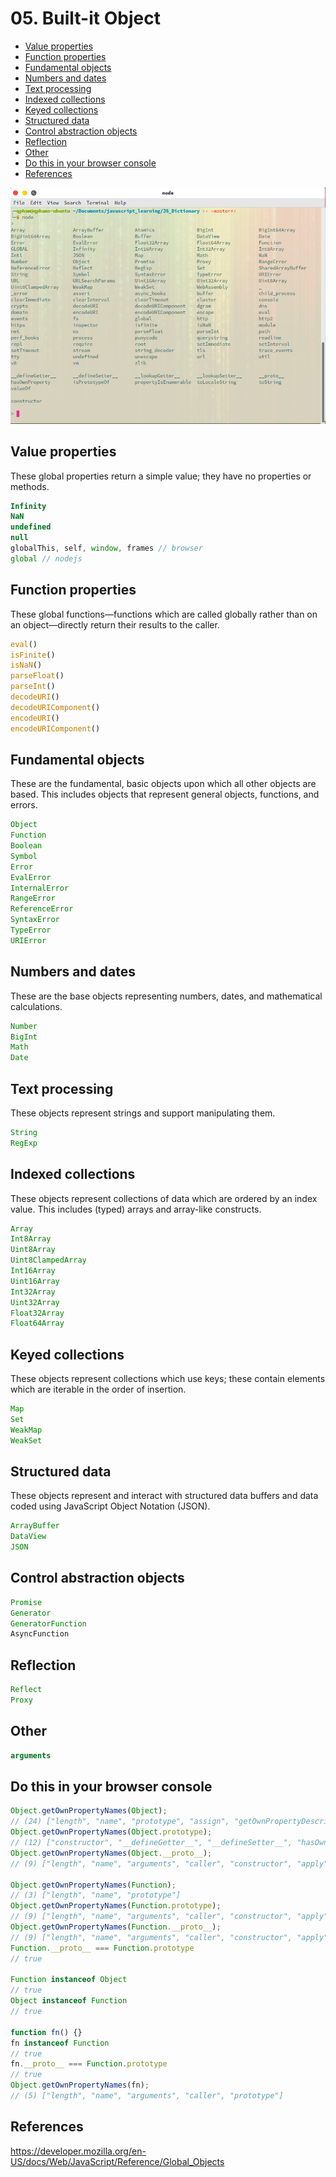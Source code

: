 # 05. Built-it Object

  - [Value properties](#value-properties)
  - [Function properties](#function-properties)
  - [Fundamental objects](#fundamental-objects)
  - [Numbers and dates](#numbers-and-dates)
  - [Text processing](#text-processing)
  - [Indexed collections](#indexed-collections)
  - [Keyed collections](#keyed-collections)
  - [Structured data](#structured-data)
  - [Control abstraction objects](#control-abstraction-objects)
  - [Reflection](#reflection)
  - [Other](#other)
  - [Do this in your browser console](#do-this-in-your-browser-console)
  - [References](#references)

![Built-in Object][built-in-object]

## Value properties
These global properties return a simple value; they have no properties or methods.
```js
Infinity
NaN
undefined
null
globalThis, self, window, frames // browser
global // nodejs
```
## Function properties
These global functions—functions which are called globally rather than on an object—directly return their results to the caller.
```js
eval()
isFinite()
isNaN()
parseFloat()
parseInt()
decodeURI()
decodeURIComponent()
encodeURI()
encodeURIComponent()
```

## Fundamental objects
These are the fundamental, basic objects upon which all other objects are based. This includes objects that represent general objects, functions, and errors.
```js
Object
Function
Boolean
Symbol
Error
EvalError
InternalError
RangeError
ReferenceError
SyntaxError
TypeError
URIError
```

## Numbers and dates
These are the base objects representing numbers, dates, and mathematical calculations.
```js
Number
BigInt
Math
Date
```

## Text processing
These objects represent strings and support manipulating them.
```js
String
RegExp
```
## Indexed collections
These objects represent collections of data which are ordered by an index value. This includes (typed) arrays and array-like constructs.
```js
Array
Int8Array
Uint8Array
Uint8ClampedArray
Int16Array
Uint16Array
Int32Array
Uint32Array
Float32Array
Float64Array
```

## Keyed collections
These objects represent collections which use keys; these contain elements which are iterable in the order of insertion.
```js
Map
Set
WeakMap
WeakSet
```

## Structured data
These objects represent and interact with structured data buffers and data coded using JavaScript Object Notation (JSON).
```js
ArrayBuffer
DataView
JSON
```

## Control abstraction objects
```js
Promise
Generator
GeneratorFunction
AsyncFunction 
```

## Reflection
```js
Reflect
Proxy
```

## Other
```js
arguments
```

## Do this in your browser console
```js
Object.getOwnPropertyNames(Object);
// (24) ["length", "name", "prototype", "assign", "getOwnPropertyDescriptor", "getOwnPropertyDescriptors", "getOwnPropertyNames", "getOwnPropertySymbols", "is", "preventExtensions", "seal", "create", "defineProperties", "defineProperty", "freeze", "getPrototypeOf", "setPrototypeOf", "isExtensible", "isFrozen", "isSealed", "keys", "entries", "values", "fromEntries"]
Object.getOwnPropertyNames(Object.prototype);
// (12) ["constructor", "__defineGetter__", "__defineSetter__", "hasOwnProperty", "__lookupGetter__", "__lookupSetter__", "isPrototypeOf", "propertyIsEnumerable", "toString", "valueOf", "__proto__", "toLocaleString"]
Object.getOwnPropertyNames(Object.__proto__);
// (9) ["length", "name", "arguments", "caller", "constructor", "apply", "bind", "call", "toString"]

Object.getOwnPropertyNames(Function);
// (3) ["length", "name", "prototype"]
Object.getOwnPropertyNames(Function.prototype);
// (9) ["length", "name", "arguments", "caller", "constructor", "apply", "bind", "call", "toString"]
Object.getOwnPropertyNames(Function.__proto__);
// (9) ["length", "name", "arguments", "caller", "constructor", "apply", "bind", "call", "toString"]
Function.__proto__ === Function.prototype
// true

Function instanceof Object
// true
Object instanceof Function
// true

function fn() {}
fn instanceof Function
// true
fn.__proto__ === Function.prototype
// true
Object.getOwnPropertyNames(fn);
// (5) ["length", "name", "arguments", "caller", "prototype"]
```

## References
https://developer.mozilla.org/en-US/docs/Web/JavaScript/Reference/Global_Objects


[built-in-object]: /assets/images/built-in-object.png